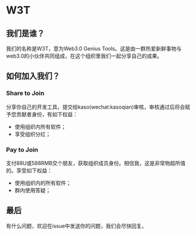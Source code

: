 # W3T

## 我们是谁？

我们的名称是W3T，意为Web3.0 Genius Tools。这是由一群热爱新鲜事物与web3.0的小伙伴共同组成，在这个组织里我们一起分享自己的成果。

## 如何加入我们？

### Share to Join

分享你自己的开发工具，提交给kaso(wechat:kasoqian)审核，审核通过后将会赋予您贡献者身份，有如下权益：

- 使用组织内所有软件；
- 享受组织分红；

### Pay to Join

支付88U或588RMB交个朋友，获取组织成员身份。相信我，这是非常物超所值的。享受如下权益：

- 使用组织内的所有软件；
- 群内使用答疑；

## 最后

有什么问题，欢迎在issue中发送你的问题，我们会尽快回复。
